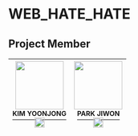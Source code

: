 # WEB_HATE_HATE

## Project Member
| [<img src="https://avatars.githubusercontent.com/u/54027397?v=4" width="96px;"/><br><sup>KIM YOONJONG</sup>](https://github.com/kyj098707)<br><a href="https://github.com/kyj098707"><img src="https://edent.github.io/SuperTinyIcons/images/svg/github.svg" width="20" title="GitHub" /></a> | [<img src="https://avatars.githubusercontent.com/u/76729791?v=4" width="96px;"/><br><sup>PARK JIWON </sup>](https://github.com/geniemo)<br><a href="https://github.com/geniemo"><img src="https://edent.github.io/SuperTinyIcons/images/svg/github.svg" width="20" title="GitHub" /></a> |
| :---: | :---: |
